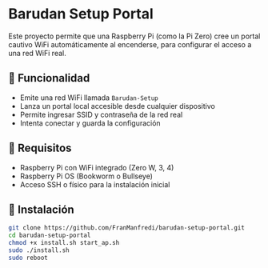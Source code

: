 # Barudan Setup Portal

Este proyecto permite que una Raspberry Pi (como la Pi Zero) cree un portal cautivo WiFi automáticamente al encenderse, para configurar el acceso a una red WiFi real.

## 🚀 Funcionalidad

- Emite una red WiFi llamada `Barudan-Setup`
- Lanza un portal local accesible desde cualquier dispositivo
- Permite ingresar SSID y contraseña de la red real
- Intenta conectar y guarda la configuración

## 🧰 Requisitos

- Raspberry Pi con WiFi integrado (Zero W, 3, 4)
- Raspberry Pi OS (Bookworm o Bullseye)
- Acceso SSH o físico para la instalación inicial

## 🔧 Instalación

```bash
git clone https://github.com/FranManfredi/barudan-setup-portal.git
cd barudan-setup-portal
chmod +x install.sh start_ap.sh
sudo ./install.sh
sudo reboot